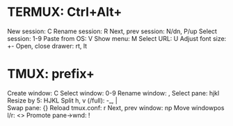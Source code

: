 # TERMUX: Ctrl+Alt+

New session:		C
Rename session:	    R
Next, prev session: N/dn, P/up
Select session:     1-9
Paste from OS:      V
Show menu:          M
Select URL:         U
Adjust font size:   +-
Open, close drawer: rt, lt

# TMUX: prefix+

Create window:      C
Select window:      0-9
Rename window:      ,
Select pane:        hjkl
Resize by 5:        HJKL
Split h, v (/full): -_, |\
Swap pane:          {}
Reload tmux.conf:   r
Next, prev window:  np
Move windowpos l/r: <>
Promote pane->wnd:  !
